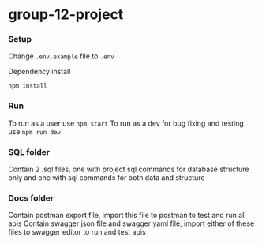 # group-12-project

### Setup
Change `.env.example` file to `.env`

Dependency install
```
npm install
```

### Run
To run as a user use `npm start`
To run as a dev for bug fixing and testing use `npm run dev`

### SQL folder
Contain 2 .sql files, one with project sql commands for database structure only and one with sql commands for both data and structure

### Docs folder
Contain postman export file, import this file to postman to test and run all apis
Contain swagger json file and swagger yaml file, import either of these files to swagger editor to run and test apis
